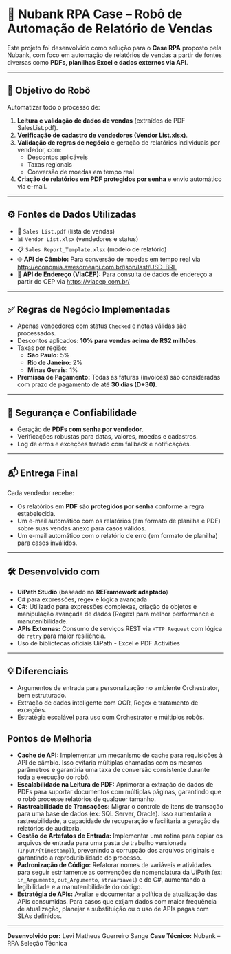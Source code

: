 # 🤖 Nubank RPA Case – Robô de Automação de Relatório de Vendas

Este projeto foi desenvolvido como solução para o **Case RPA** proposto pela Nubank, com foco em automação de relatórios de vendas a partir de fontes diversas como **PDFs, planilhas Excel e dados externos via API**.

---

## 🧠 Objetivo do Robô

Automatizar todo o processo de:

1. **Leitura e validação de dados de vendas** (extraídos de PDF SalesList.pdf).
2. **Verificação de cadastro de vendedores  (Vendor List.xlsx)**.
3. **Validação de regras de negócio** e geração de relatórios individuais por vendedor, com:
   - Descontos aplicáveis
   - Taxas regionais
   - Conversão de moedas em tempo real
4. **Criação de relatórios em PDF protegidos por senha** e envio automático via e-mail.

---

## ⚙️ Fontes de Dados Utilizadas

- 📄 `Sales List.pdf` (lista de vendas)
- 📊 `Vendor List.xlsx` (vendedores e status)
- 📋 `Sales Report_Template.xlsx` (modelo de relatório)
- 🌐 **API de Câmbio:** Para conversão de moedas em tempo real via 
http://economia.awesomeapi.com.br/json/last/USD-BRL
- 📮 **API de Endereço (ViaCEP):** Para consulta de dados de endereço a partir do CEP via https://viacep.com.br/

---

## ✅ Regras de Negócio Implementadas

- Apenas vendedores com status `Checked` e notas válidas são processados.
- Descontos aplicados: **10% para vendas acima de R$2 milhões**.
- Taxas por região:
  - **São Paulo:** 5%
  - **Rio de Janeiro:** 2%
  - **Minas Gerais:** 1%
- **Premissa de Pagamento:** Todas as faturas (invoices) são consideradas com prazo de pagamento de até **30 dias (D+30)**.

---

## 🔐 Segurança e Confiabilidade

- Geração de **PDFs com senha por vendedor**.
- Verificações robustas para datas, valores, moedas e cadastros.
- Log de erros e exceções tratado com fallback e notificações.

---

## 📬 Entrega Final

Cada vendedor recebe:
- Os relatórios em **PDF** são **protegidos por senha** conforme a regra estabelecida.
- Um e-mail automático com os relatórios (em formato de planilha e PDF) sobre suas vendas anexo para casos válidos.
- Um e-mail automático com o relatório de erro (em formato de planilha) para casos inválidos.

---

## 🛠️ Desenvolvido com

- **UiPath Studio** (baseado no **REFramework adaptado**)
- C# para expressões, regex e lógica avançada
- **C#:** Utilizado para expressões complexas, criação de objetos e manipulação avançada de dados (Regex) para melhor performance e manutenibilidade.
- **APIs Externas:** Consumo de serviços REST via `HTTP Request` com lógica de `retry` para maior resiliência.
- Uso de bibliotecas oficiais UiPath - Excel e PDF Activities

---

## 💡 Diferenciais

- Argumentos de entrada para personalização no ambiente Orchestrator, bem estruturado.
- Extração de dados inteligente com OCR, Regex e tratamento de exceções.
- Estratégia escalável para uso com Orchestrator e múltiplos robôs.

## Pontos de Melhoria

- **Cache de API:** Implementar um mecanismo de cache para requisições à API de câmbio. Isso evitaria múltiplas chamadas com os mesmos parâmetros e garantiria uma taxa de conversão consistente durante toda a execução do robô.
- **Escalabilidade na Leitura de PDF:** Aprimorar a extração de dados de PDFs para suportar documentos com múltiplas páginas, garantindo que o robô processe relatórios de qualquer tamanho.
- **Rastreabilidade de Transações:** Migrar o controle de itens de transação para uma base de dados (ex: SQL Server, Oracle). Isso aumentaria a rastreabilidade, a capacidade de recuperação e facilitaria a geração de relatórios de auditoria.
- **Gestão de Artefatos de Entrada:** Implementar uma rotina para copiar os arquivos de entrada para uma pasta de trabalho versionada (`Input/{timestamp}`), prevenindo a corrupção dos arquivos originais e garantindo a reprodutibilidade do processo.
- **Padronização de Código:** Refatorar nomes de variáveis e atividades para seguir estritamente as convenções de nomenclatura da UiPath (ex: `in_Argumento`, `out_Argumento`, `strVariavel`) e do C#, aumentando a legibilidade e a manutenibilidade do código.
- **Estratégia de APIs:** Avaliar e documentar a política de atualização das APIs consumidas. Para casos que exijam dados com maior frequência de atualização, planejar a substituição ou o uso de APIs pagas com SLAs definidos.

---
**Desenvolvido por:** Levi Matheus Guerreiro Sange
**Case Técnico:** Nubank – RPA Seleção Técnica